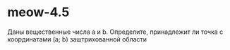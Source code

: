 # meow-4.5
Даны вещественные числа a и b. Определите, принадлежит ли точка с координатами (a; b) заштрихованной области
